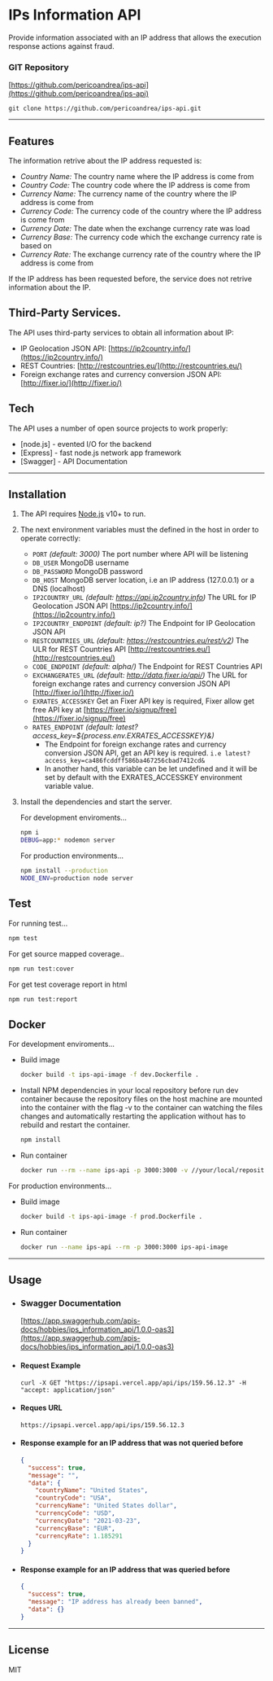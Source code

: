 # IPs Information API
Provide information associated with an IP address that allows the execution response actions against fraud.

### GIT Repository
[https://github.com/pericoandrea/ips-api](https://github.com/pericoandrea/ips-api)
```ssh
git clone https://github.com/pericoandrea/ips-api.git
```
------------
## Features
The information retrive about the  IP address requested is:
- *Country Name:* The country name where the IP address is come from
- *Country Code:* The country code where the IP address is come from
- *Currency Name:* The currency name of the country where the IP address is come from
- *Currency Code:* The currency code of the country where the IP address is come from
- *Currency Date:* The date when the exchange currency rate was load
- *Currency Base:* The currency code which the exchange currency rate is based on
- *Currency Rate:* The exchange currency rate of the country where the IP address is come from

If the IP address has been requested before, the service does not retrive information about the IP.

## Third-Party Services.
The API uses third-party services to obtain all information about IP:
- IP Geolocation JSON API: [https://ip2country.info/](https://ip2country.info/)
- REST Countries: [http://restcountries.eu/](http://restcountries.eu/)
- Foreign exchange rates and currency conversion JSON API: [http://fixer.io/](http://fixer.io/)

## Tech
The API uses a number of open source projects to work properly:
- [node.js] - evented I/O for the backend
- [Express] - fast node.js network app framework
- [Swagger] - API Documentation


------------

## Installation
1. The API requires [Node.js](https://nodejs.org/) v10+ to run.

2. The next environment variables must the defined in the host in order to     operate correctly:
    - `PORT` *(default: 3000)*
      The port number where API will be listening
    - `DB_USER`
      MongoDB username
    - `DB_PASSWORD`
      MongoDB password
    - `DB_HOST`
      MongoDB server location, i.e an IP address (127.0.0.1) or a DNS (localhost)
    - `IP2COUNTRY_URL` *(default: https://api.ip2country.info)* 
      The URL for IP Geolocation JSON API [https://ip2country.info/](https://ip2country.info/)
    - `IP2COUNTRY_ENDPOINT` *(default: ip?)*
      The Endpoint for IP Geolocation JSON API
    - `RESTCOUNTRIES_URL` *(default: https://restcountries.eu/rest/v2)*
      The ULR for REST Countries API [http://restcountries.eu/](http://restcountries.eu/)
    - `CODE_ENDPOINT` *(default: alpha/)*
      The Endpoint for REST Countries API
    - `EXCHANGERATES_URL` *(default: http://data.fixer.io/api/)*
      The URL for foreign exchange rates and currency conversion JSON API [http://fixer.io/](http://fixer.io/)
    - `EXRATES_ACCESSKEY` Get an Fixer API key is required, Fixer allow get free API key at [https://fixer.io/signup/free](https://fixer.io/signup/free)
    - `RATES_ENDPOINT` *(default: latest?access_key=${process.env.EXRATES_ACCESSKEY}&)*
      - The Endpoint for foreign exchange rates and currency conversion JSON API, get an API key is required. `i.e latest?access_key=ca486fcddff586ba467256cbad7412cd&`
      - In another hand, this variable can be let undefined and it will be set by default with the EXRATES_ACCESSKEY environment variable value.

3. Install the dependencies  and start the server.

    For development enviroments...
      ```sh
      npm i
      DEBUG=app:* nodemon server
      ```
    For production environments...
      ```sh
      npm install --production
      NODE_ENV=production node server
      ```

## Test
For running test...
```sh
npm test
```

For get source mapped coverage..
```sh
npm run test:cover
```

For get test coverage report in html
```sh
npm run test:report
```

## Docker
For development enviroments...

* Build image
  ```sh
  docker build -t ips-api-image -f dev.Dockerfile .
  ```

* Install NPM dependencies in your local repository before run dev container because the repository files on the host machine are mounted into the container with the flag -v to the container can watching the files changes and automatically restarting the application without has to rebuild and restart the container.
  ```sh
  npm install
  ```
* Run container
  ```sh
  docker run --rm --name ips-api -p 3000:3000 -v //your/local/repository/path://usr/src ips-api-image
  ```

For production environments...
* Build image
  ```sh
  docker build -t ips-api-image -f prod.Dockerfile .
  ```
* Run container
  ```sh
  docker run --name ips-api --rm -p 3000:3000 ips-api-image
  ```
------------
## Usage

* ### Swagger Documentation
  [https://app.swaggerhub.com/apis-docs/hobbies/ips_information_api/1.0.0-oas3](https://app.swaggerhub.com/apis-docs/hobbies/ips_information_api/1.0.0-oas3)
* #### Request Example
  ```
  curl -X GET "https://ipsapi.vercel.app/api/ips/159.56.12.3" -H  "accept: application/json"
  ```
* #### Reques URL
  ```
  https://ipsapi.vercel.app/api/ips/159.56.12.3
  ```
* #### Response example for an IP address that was not queried before
  ```json
  {
    "success": true,
    "message": "",
    "data": {
      "countryName": "United States",
      "countryCode": "USA",
      "currencyName": "United States dollar",
      "currencyCode": "USD",
      "currencyDate": "2021-03-23",
      "currencyBase": "EUR",
      "currencyRate": 1.185291
    }
  }
  ```
* #### Response example for an IP address that was queried before
  ```json
  {
    "success": true,
    "message": "IP address has already been banned",
    "data": {}
  }
  ```

------------
## License
MIT
